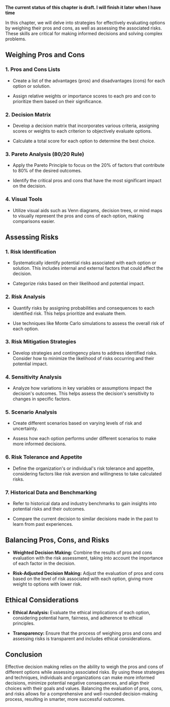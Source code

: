 **The current status of this chapter is draft. I will finish it later when I have time**

In this chapter, we will delve into strategies for effectively evaluating options by weighing their pros and cons, as well as assessing the associated risks. These skills are critical for making informed decisions and solving complex problems.

Weighing Pros and Cons
----------------------

### 1. **Pros and Cons Lists**

* Create a list of the advantages (pros) and disadvantages (cons) for each option or solution.

* Assign relative weights or importance scores to each pro and con to prioritize them based on their significance.

### 2. **Decision Matrix**

* Develop a decision matrix that incorporates various criteria, assigning scores or weights to each criterion to objectively evaluate options.

* Calculate a total score for each option to determine the best choice.

### 3. **Pareto Analysis (80/20 Rule)**

* Apply the Pareto Principle to focus on the 20% of factors that contribute to 80% of the desired outcomes.

* Identify the critical pros and cons that have the most significant impact on the decision.

### 4. **Visual Tools**

* Utilize visual aids such as Venn diagrams, decision trees, or mind maps to visually represent the pros and cons of each option, making comparisons easier.

Assessing Risks
---------------

### 1. **Risk Identification**

* Systematically identify potential risks associated with each option or solution. This includes internal and external factors that could affect the decision.

* Categorize risks based on their likelihood and potential impact.

### 2. **Risk Analysis**

* Quantify risks by assigning probabilities and consequences to each identified risk. This helps prioritize and evaluate them.

* Use techniques like Monte Carlo simulations to assess the overall risk of each option.

### 3. **Risk Mitigation Strategies**

* Develop strategies and contingency plans to address identified risks. Consider how to minimize the likelihood of risks occurring and their potential impact.

### 4. **Sensitivity Analysis**

* Analyze how variations in key variables or assumptions impact the decision's outcomes. This helps assess the decision's sensitivity to changes in specific factors.

### 5. **Scenario Analysis**

* Create different scenarios based on varying levels of risk and uncertainty.

* Assess how each option performs under different scenarios to make more informed decisions.

### 6. **Risk Tolerance and Appetite**

* Define the organization's or individual's risk tolerance and appetite, considering factors like risk aversion and willingness to take calculated risks.

### 7. **Historical Data and Benchmarking**

* Refer to historical data and industry benchmarks to gain insights into potential risks and their outcomes.

* Compare the current decision to similar decisions made in the past to learn from past experiences.

Balancing Pros, Cons, and Risks
-------------------------------

* **Weighted Decision Making:** Combine the results of pros and cons evaluation with the risk assessment, taking into account the importance of each factor in the decision.

* **Risk-Adjusted Decision Making:** Adjust the evaluation of pros and cons based on the level of risk associated with each option, giving more weight to options with lower risk.

Ethical Considerations
----------------------

* **Ethical Analysis:** Evaluate the ethical implications of each option, considering potential harm, fairness, and adherence to ethical principles.

* **Transparency:** Ensure that the process of weighing pros and cons and assessing risks is transparent and includes ethical considerations.

Conclusion
----------

Effective decision making relies on the ability to weigh the pros and cons of different options while assessing associated risks. By using these strategies and techniques, individuals and organizations can make more informed decisions, minimize potential negative consequences, and align their choices with their goals and values. Balancing the evaluation of pros, cons, and risks allows for a comprehensive and well-rounded decision-making process, resulting in smarter, more successful outcomes.
